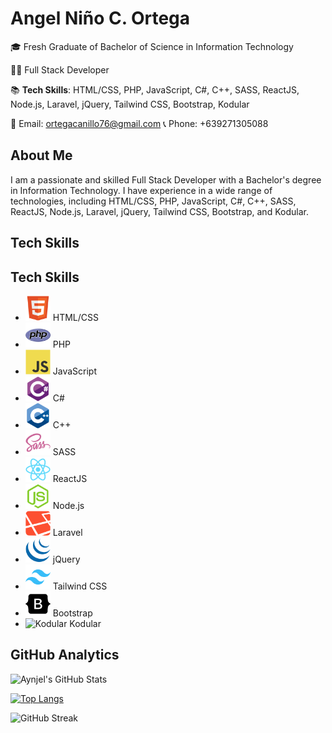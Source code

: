 # Angel Niño C. Ortega

🎓 Fresh Graduate of Bachelor of Science in Information Technology

👨‍💻 Full Stack Developer

📚 **Tech Skills**: HTML/CSS, PHP, JavaScript, C#, C++, SASS, ReactJS, Node.js, Laravel, jQuery, Tailwind CSS, Bootstrap, Kodular

📧 Email: ortegacanillo76@gmail.com
📞 Phone: +639271305088

## About Me

I am a passionate and skilled Full Stack Developer with a Bachelor's degree in Information Technology. I have experience in a wide range of technologies, including HTML/CSS, PHP, JavaScript, C#, C++, SASS, ReactJS, Node.js, Laravel, jQuery, Tailwind CSS, Bootstrap, and Kodular.

## Tech Skills

## Tech Skills

- <img src="https://raw.githubusercontent.com/devicons/devicon/master/icons/html5/html5-original.svg" alt="HTML5" width="40" height="40"/> HTML/CSS
- <img src="https://raw.githubusercontent.com/devicons/devicon/master/icons/php/php-original.svg" alt="PHP" width="40" height="40"/> PHP
- <img src="https://raw.githubusercontent.com/devicons/devicon/master/icons/javascript/javascript-original.svg" alt="JavaScript" width="40" height="40"/> JavaScript
- <img src="https://raw.githubusercontent.com/devicons/devicon/master/icons/csharp/csharp-original.svg" alt="C#" width="40" height="40"/> C#
- <img src="https://raw.githubusercontent.com/devicons/devicon/master/icons/cplusplus/cplusplus-original.svg" alt="C++" width="40" height="40"/> C++
- <img src="https://raw.githubusercontent.com/devicons/devicon/master/icons/sass/sass-original.svg" alt="SASS" width="40" height="40"/> SASS
- <img src="https://raw.githubusercontent.com/devicons/devicon/master/icons/react/react-original.svg" alt="ReactJS" width="40" height="40"/> ReactJS
- <img src="https://raw.githubusercontent.com/devicons/devicon/master/icons/nodejs/nodejs-original.svg" alt="Node.js" width="40" height="40"/> Node.js
- <img src="https://raw.githubusercontent.com/devicons/devicon/master/icons/laravel/laravel-plain.svg" alt="Laravel" width="40" height="40"/> Laravel
- <img src="https://raw.githubusercontent.com/devicons/devicon/master/icons/jquery/jquery-original.svg" alt="jQuery" width="40" height="40"/> jQuery
- <img src="https://raw.githubusercontent.com/devicons/devicon/master/icons/tailwindcss/tailwindcss-plain.svg" alt="Tailwind CSS" width="40" height="40"/> Tailwind CSS
- <img src="https://raw.githubusercontent.com/devicons/devicon/master/icons/bootstrap/bootstrap-plain.svg" alt="Bootstrap" width="40" height="40"/> Bootstrap
- <img src="https://raw.githubusercontent.com/devicons/devicon/master/icons/kodular/kodular-original.svg" alt="Kodular" width="40" height="40"/> Kodular


## GitHub Analytics

![Aynjel's GitHub Stats](https://github-readme-stats.vercel.app/api?username=aynjel&show_icons=true&theme=radical)

[![Top Langs](https://github-readme-stats.vercel.app/api/top-langs/?username=aynjel&layout=compact&theme=radical)](https://github.com/aynjel)

![GitHub Streak](https://github-readme-streak-stats.herokuapp.com/?user=aynjel&theme=radical)
